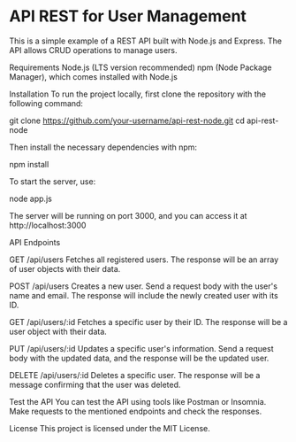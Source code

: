 # API REST for User Management

This is a simple example of a REST API built with Node.js and Express. The API allows CRUD operations to manage users.

Requirements
Node.js (LTS version recommended)
npm (Node Package Manager), which comes installed with Node.js

Installation
To run the project locally, first clone the repository with the following command:

git clone https://github.com/your-username/api-rest-node.git
cd api-rest-node

Then install the necessary dependencies with npm:

npm install

To start the server, use:

node app.js

The server will be running on port 3000, and you can access it at http://localhost:3000

API Endpoints

GET /api/users
Fetches all registered users. The response will be an array of user objects with their data.

POST /api/users
Creates a new user. Send a request body with the user's name and email. The response will include the newly created user with its ID.

GET /api/users/:id
Fetches a specific user by their ID. The response will be a user object with their data.

PUT /api/users/:id
Updates a specific user's information. Send a request body with the updated data, and the response will be the updated user.

DELETE /api/users/:id
Deletes a specific user. The response will be a message confirming that the user was deleted.

Test the API
You can test the API using tools like Postman or Insomnia. Make requests to the mentioned endpoints and check the responses.

License
This project is licensed under the MIT License.
